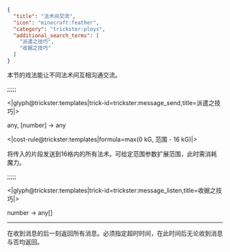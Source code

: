 ```json
{
  "title": "法术间交流",
  "icon": "minecraft:feather",
  "category": "trickster:ploys",
  "additional_search_terms": [
    "派遣之技巧",
    "收据之技巧"
  ]
}
```

本节的戏法能让不同法术间互相沟通交流。

;;;;;

<|glyph@trickster:templates|trick-id=trickster:message_send,title=派遣之技巧|>

any, [number] -> any

<|cost-rule@trickster:templates|formula=max(0 kG\, 范围 - 16 kG)|>

将传入的片段发送到16格内的所有法术。可给定范围参数扩展范围，此时需消耗魔力。

;;;;;

<|glyph@trickster:templates|trick-id=trickster:message_listen,title=收据之技巧|>

number -> any[]

---

在收到消息的后一刻返回所有消息。必须指定超时时间，在此时间后无论收到消息与否均返回。
